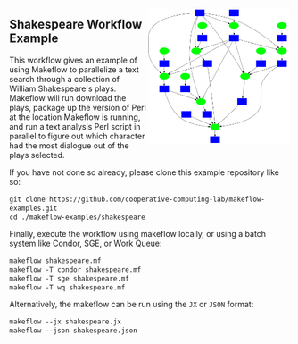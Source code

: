 <img align=right src=shakespeare.png width=256></img>

Shakespeare Workflow Example
--------------------

This workflow gives an example of using Makeflow to parallelize
a text search through a collection of William Shakespeare's plays.
Makeflow will run download the plays, package up the version of
Perl at the location Makeflow is running, and run a text analysis
Perl script in parallel to figure out which character had the most
dialogue out of the plays selected.


If you have not done so already, please clone this example repository like so:
```
git clone https://github.com/cooperative-computing-lab/makeflow-examples.git
cd ./makeflow-examples/shakespeare
```

Finally, execute the workflow using makeflow locally,
or using a batch system like Condor, SGE, or Work Queue:

```
makeflow shakespeare.mf
makeflow -T condor shakespeare.mf
makeflow -T sge shakespeare.mf
makeflow -T wq shakespeare.mf
```
Alternatively, the makeflow can be run using the `JX` or `JSON` format:
```
makeflow --jx shakespeare.jx
makeflow --json shakespeare.json
```
